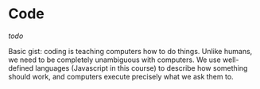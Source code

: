 # Code
*todo*

Basic gist: coding is teaching computers how to do things. Unlike humans, we need to be completely unambiguous with computers. We use well-defined languages (Javascript in this course) to describe how something should work, and computers execute precisely what we ask them to.